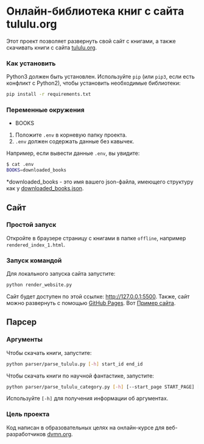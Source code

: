 # Онлайн-библиотека книг с сайта tululu.org



Этот проект позволяет развернуть свой сайт с книгами, 
а также скачивать книги с сайта [tululu.org](https://tululu.org/).

### Как установить

Python3 должен быть установлен. 
Используйте `pip` (или `pip3`, если есть конфликт с Python2), чтобы установить
необходимые библиотеки:
```bash
pip install -r requirements.txt
```

### Переменные окружения

- BOOKS

1. Положите `.env` в корневую папку проекта.
2. `.env` должен содержать данные без кавычек.

Например, если вывести данные `.env`, вы увидите:

```bash
$ cat .env
BOOKS=downloaded_books
```
*downloaded_books - это имя вашего json-файла, имеющего структуру как у [downloaded_books.json](downloaded_books.json).


## Сайт

### Простой запуск

Откройте в браузере страницу с книгами в папке `offline`, например `rendered_index_1.html`.

### Запуск командой

Для локального запуска сайта запустите:
```bash
python render_website.py
```
Сайт будет доступен по этой ссылке: http://127.0.0.1:5500.
Также, сайт можно развернуть с помощью [GitHub Pages](https://pages.github.com/). 
Вот [Пример сайта](https://duke-doki.github.io/online-library/).

## Парсер

### Аргументы

Чтобы скачать книги, запустите:
```bash
python parser/parse_tululu.py [-h] start_id end_id
```

Чтобы скачать книги по научной фантастике, запустите:
```bash
python parser/parse_tululu_category.py [-h] [--start_page START_PAGE] [--end_page END_PAGE] [--dest_folder DEST_FOLDER] [--skip_imgs] [--skip_txt]
```
Используйте `[-h]` для получения информации об аргументах.

### Цель проекта

Код написан в образовательных целях на онлайн-курсе для веб-разработчиков [dvmn.org](https://dvmn.org/).